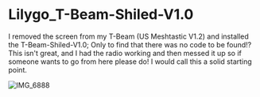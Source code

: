 # Lilygo_T-Beam-Shiled-V1.0
I removed the screen from my T-Beam (US Meshtastic V1.2) and installed the T-Beam-Shiled-V1.0; Only to find that there was no code to be found!? This isn't great, and I had the radio working and then messed it up so if someone wants to go from here please do! I would call this a solid starting point.

![IMG_6888](https://github.com/user-attachments/assets/86f6fcbf-fbe0-4341-adbf-2b6d6d2f485a)
